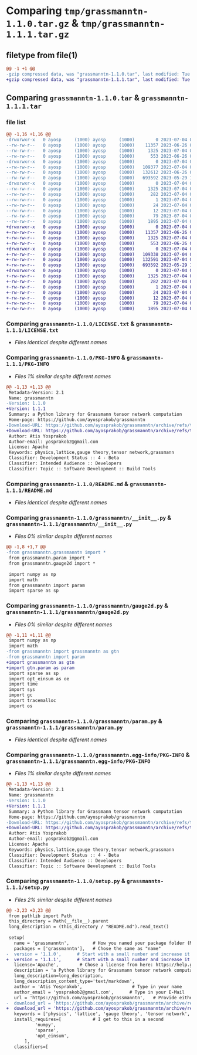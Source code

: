 # Comparing `tmp/grassmanntn-1.1.0.tar.gz` & `tmp/grassmanntn-1.1.1.tar.gz`

## filetype from file(1)

```diff
@@ -1 +1 @@
-gzip compressed data, was "grassmanntn-1.1.0.tar", last modified: Tue Jul  4 06:40:09 2023, max compression
+gzip compressed data, was "grassmanntn-1.1.1.tar", last modified: Tue Jul  4 06:44:09 2023, max compression
```

## Comparing `grassmanntn-1.1.0.tar` & `grassmanntn-1.1.1.tar`

### file list

```diff
@@ -1,16 +1,16 @@
-drwxrwxr-x   0 ayosp     (1000) ayosp     (1000)        0 2023-07-04 06:40:09.124754 grassmanntn-1.1.0/
--rw-rw-r--   0 ayosp     (1000) ayosp     (1000)    11357 2023-06-26 02:27:06.000000 grassmanntn-1.1.0/LICENSE.txt
--rw-rw-r--   0 ayosp     (1000) ayosp     (1000)     1325 2023-07-04 06:40:09.124754 grassmanntn-1.1.0/PKG-INFO
--rw-rw-r--   0 ayosp     (1000) ayosp     (1000)      553 2023-06-26 04:06:04.000000 grassmanntn-1.1.0/README.md
-drwxrwxr-x   0 ayosp     (1000) ayosp     (1000)        0 2023-07-04 06:40:09.124754 grassmanntn-1.1.0/grassmanntn/
--rw-rw-r--   0 ayosp     (1000) ayosp     (1000)   109377 2023-07-04 06:29:26.000000 grassmanntn-1.1.0/grassmanntn/__init__.py
--rw-rw-r--   0 ayosp     (1000) ayosp     (1000)   132612 2023-06-26 03:15:27.000000 grassmanntn-1.1.0/grassmanntn/gauge2d.py
--rw-rw-r--   0 ayosp     (1000) ayosp     (1000)   693592 2023-05-29 12:33:44.000000 grassmanntn-1.1.0/grassmanntn/param.py
-drwxrwxr-x   0 ayosp     (1000) ayosp     (1000)        0 2023-07-04 06:40:09.124754 grassmanntn-1.1.0/grassmanntn.egg-info/
--rw-rw-r--   0 ayosp     (1000) ayosp     (1000)     1325 2023-07-04 06:40:09.000000 grassmanntn-1.1.0/grassmanntn.egg-info/PKG-INFO
--rw-rw-r--   0 ayosp     (1000) ayosp     (1000)      282 2023-07-04 06:40:09.000000 grassmanntn-1.1.0/grassmanntn.egg-info/SOURCES.txt
--rw-rw-r--   0 ayosp     (1000) ayosp     (1000)        1 2023-07-04 06:40:09.000000 grassmanntn-1.1.0/grassmanntn.egg-info/dependency_links.txt
--rw-rw-r--   0 ayosp     (1000) ayosp     (1000)       24 2023-07-04 06:40:09.000000 grassmanntn-1.1.0/grassmanntn.egg-info/requires.txt
--rw-rw-r--   0 ayosp     (1000) ayosp     (1000)       12 2023-07-04 06:40:09.000000 grassmanntn-1.1.0/grassmanntn.egg-info/top_level.txt
--rw-rw-r--   0 ayosp     (1000) ayosp     (1000)       79 2023-07-04 06:40:09.124754 grassmanntn-1.1.0/setup.cfg
--rw-rw-r--   0 ayosp     (1000) ayosp     (1000)     1895 2023-07-04 06:30:53.000000 grassmanntn-1.1.0/setup.py
+drwxrwxr-x   0 ayosp     (1000) ayosp     (1000)        0 2023-07-04 06:44:09.121746 grassmanntn-1.1.1/
+-rw-rw-r--   0 ayosp     (1000) ayosp     (1000)    11357 2023-06-26 02:27:06.000000 grassmanntn-1.1.1/LICENSE.txt
+-rw-rw-r--   0 ayosp     (1000) ayosp     (1000)     1325 2023-07-04 06:44:09.121746 grassmanntn-1.1.1/PKG-INFO
+-rw-rw-r--   0 ayosp     (1000) ayosp     (1000)      553 2023-06-26 04:06:04.000000 grassmanntn-1.1.1/README.md
+drwxrwxr-x   0 ayosp     (1000) ayosp     (1000)        0 2023-07-04 06:44:09.121746 grassmanntn-1.1.1/grassmanntn/
+-rw-rw-r--   0 ayosp     (1000) ayosp     (1000)   109338 2023-07-04 06:41:05.000000 grassmanntn-1.1.1/grassmanntn/__init__.py
+-rw-rw-r--   0 ayosp     (1000) ayosp     (1000)   132591 2023-07-04 06:41:43.000000 grassmanntn-1.1.1/grassmanntn/gauge2d.py
+-rw-rw-r--   0 ayosp     (1000) ayosp     (1000)   693592 2023-05-29 12:33:44.000000 grassmanntn-1.1.1/grassmanntn/param.py
+drwxrwxr-x   0 ayosp     (1000) ayosp     (1000)        0 2023-07-04 06:44:09.121746 grassmanntn-1.1.1/grassmanntn.egg-info/
+-rw-rw-r--   0 ayosp     (1000) ayosp     (1000)     1325 2023-07-04 06:44:09.000000 grassmanntn-1.1.1/grassmanntn.egg-info/PKG-INFO
+-rw-rw-r--   0 ayosp     (1000) ayosp     (1000)      282 2023-07-04 06:44:09.000000 grassmanntn-1.1.1/grassmanntn.egg-info/SOURCES.txt
+-rw-rw-r--   0 ayosp     (1000) ayosp     (1000)        1 2023-07-04 06:44:09.000000 grassmanntn-1.1.1/grassmanntn.egg-info/dependency_links.txt
+-rw-rw-r--   0 ayosp     (1000) ayosp     (1000)       24 2023-07-04 06:44:09.000000 grassmanntn-1.1.1/grassmanntn.egg-info/requires.txt
+-rw-rw-r--   0 ayosp     (1000) ayosp     (1000)       12 2023-07-04 06:44:09.000000 grassmanntn-1.1.1/grassmanntn.egg-info/top_level.txt
+-rw-rw-r--   0 ayosp     (1000) ayosp     (1000)       79 2023-07-04 06:44:09.121746 grassmanntn-1.1.1/setup.cfg
+-rw-rw-r--   0 ayosp     (1000) ayosp     (1000)     1895 2023-07-04 06:42:19.000000 grassmanntn-1.1.1/setup.py
```

### Comparing `grassmanntn-1.1.0/LICENSE.txt` & `grassmanntn-1.1.1/LICENSE.txt`

 * *Files identical despite different names*

### Comparing `grassmanntn-1.1.0/PKG-INFO` & `grassmanntn-1.1.1/PKG-INFO`

 * *Files 1% similar despite different names*

```diff
@@ -1,13 +1,13 @@
 Metadata-Version: 2.1
 Name: grassmanntn
-Version: 1.1.0
+Version: 1.1.1
 Summary: a Python library for Grassmann tensor network computation
 Home-page: https://github.com/ayosprakob/grassmanntn
-Download-URL: https://github.com/ayosprakob/grassmanntn/archive/refs/tags/v_110.tar.gz
+Download-URL: https://github.com/ayosprakob/grassmanntn/archive/refs/tags/v_111.tar.gz
 Author: Atis Yosprakob
 Author-email: yosprakob2@gmail.com
 License: Apache
 Keywords: physics,lattice,gauge theory,tensor network,grassmann
 Classifier: Development Status :: 4 - Beta
 Classifier: Intended Audience :: Developers
 Classifier: Topic :: Software Development :: Build Tools
```

### Comparing `grassmanntn-1.1.0/README.md` & `grassmanntn-1.1.1/README.md`

 * *Files identical despite different names*

### Comparing `grassmanntn-1.1.0/grassmanntn/__init__.py` & `grassmanntn-1.1.1/grassmanntn/__init__.py`

 * *Files 0% similar despite different names*

```diff
@@ -1,8 +1,7 @@
-from grassmanntn.grassmanntn import *
 from grassmanntn.param import *
 from grassmanntn.gauge2d import *
 
 import numpy as np
 import math
 from grassmanntn import param
 import sparse as sp
```

### Comparing `grassmanntn-1.1.0/grassmanntn/gauge2d.py` & `grassmanntn-1.1.1/grassmanntn/gauge2d.py`

 * *Files 0% similar despite different names*

```diff
@@ -1,11 +1,11 @@
 import numpy as np
 import math
-from grassmanntn import grassmanntn as gtn
-from grassmanntn import param
+import grassmanntn as gtn
+import gtn.param as param
 import sparse as sp
 import opt_einsum as oe
 import time
 import sys
 import gc
 import tracemalloc
 import os
```

### Comparing `grassmanntn-1.1.0/grassmanntn/param.py` & `grassmanntn-1.1.1/grassmanntn/param.py`

 * *Files identical despite different names*

### Comparing `grassmanntn-1.1.0/grassmanntn.egg-info/PKG-INFO` & `grassmanntn-1.1.1/grassmanntn.egg-info/PKG-INFO`

 * *Files 1% similar despite different names*

```diff
@@ -1,13 +1,13 @@
 Metadata-Version: 2.1
 Name: grassmanntn
-Version: 1.1.0
+Version: 1.1.1
 Summary: a Python library for Grassmann tensor network computation
 Home-page: https://github.com/ayosprakob/grassmanntn
-Download-URL: https://github.com/ayosprakob/grassmanntn/archive/refs/tags/v_110.tar.gz
+Download-URL: https://github.com/ayosprakob/grassmanntn/archive/refs/tags/v_111.tar.gz
 Author: Atis Yosprakob
 Author-email: yosprakob2@gmail.com
 License: Apache
 Keywords: physics,lattice,gauge theory,tensor network,grassmann
 Classifier: Development Status :: 4 - Beta
 Classifier: Intended Audience :: Developers
 Classifier: Topic :: Software Development :: Build Tools
```

### Comparing `grassmanntn-1.1.0/setup.py` & `grassmanntn-1.1.1/setup.py`

 * *Files 2% similar despite different names*

```diff
@@ -3,23 +3,23 @@
 from pathlib import Path
 this_directory = Path(__file__).parent
 long_description = (this_directory / "README.md").read_text()
 
 setup(
   name = 'grassmanntn',         # How you named your package folder (MyLib)
   packages = ['grassmanntn'],   # Chose the same as "name"
-  version = '1.1.0',      # Start with a small number and increase it with every change you make
+  version = '1.1.1',      # Start with a small number and increase it with every change you make
   license='Apache',        # Chose a license from here: https://help.github.com/articles/licensing-a-repository
   description = 'a Python library for Grassmann tensor network computation',   # Give a short description about your library
   long_description=long_description,
   long_description_content_type='text/markdown',
   author = 'Atis Yosprakob',                   # Type in your name
   author_email = 'yosprakob2@gmail.com',      # Type in your E-Mail
   url = 'https://github.com/ayosprakob/grassmanntn',   # Provide either the link to your github or to your website
-  download_url = 'https://github.com/ayosprakob/grassmanntn/archive/refs/tags/v_110.tar.gz',    # I explain this later on
+  download_url = 'https://github.com/ayosprakob/grassmanntn/archive/refs/tags/v_111.tar.gz',    # I explain this later on
   keywords = ['physics', 'lattice', 'gauge theory', 'tensor network', 'grassmann'],   # Keywords that define your package best
   install_requires=[            # I get to this in a second
           'numpy',
           'sparse',
           'opt_einsum',
       ],
   classifiers=[
```

